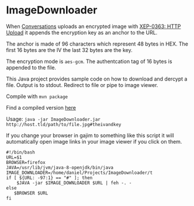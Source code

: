 # ImageDownloader
When [Conversations](https://conversations.im) uploads an encrypted image with [XEP-0363: HTTP Upload](http://xmpp.org/extensions/xep-0363.html) it appends the encryption key as an anchor to the URL.

The anchor is made of 96 characters which represent 48 bytes in HEX. The first 16 bytes are the IV the last 32 bytes are the key.

The encryption mode is ```aes-gcm```. The authentcation tag of 16 bytes is appended to the file.

This Java project provides sample code on how to download and dercypt a file. Output is to stdout. Redirect to file or pipe to image viewer.

Compile with ```mvn package```

Find a compiled version [here](https://gultsch.de/ImageDownloader-0.1.jar)

Usage: ```java -jar ImageDownloader.jar http://host.tld/path/to/file.jpg#theivandkey```

If you change your browser in gajim to something like this script it will automatically open image links in your image viewer if you click on them.
```
#!/bin/bash
URL=$1
BROWSER=firefox
JAVA=/usr/lib/jvm/java-8-openjdk/bin/java
IMAGE_DOWNLOADER=/home/daniel/Projects/ImageDownloader/t
if [ ${URL: -97:1} == "#" ]; then
	$JAVA -jar $IMAGE_DOWNLOADER $URL | feh -. -
else
   $BROWSER $URL
fi
```

